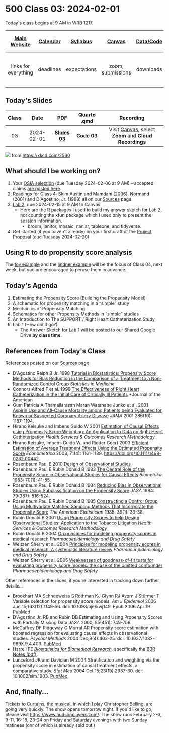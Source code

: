 # 500 Class 03: 2024-02-01

Today's class begins at 9 AM in WRB 1217.

[Main Website](https://thomaselove.github.io/500-2024/) | [Calendar](https://thomaselove.github.io/500-2024/calendar.html) | [Syllabus](https://thomaselove.github.io/500-syllabus-2024) | [Canvas](https://canvas.case.edu) | [Data/Code](https://github.com/THOMASELOVE/500-data) |  [Sources](https://github.com/THOMASELOVE/500-sources) | For help, email
:-----------: | :--------------: | :----------: | :---------: | :-------------: | :------: | :-----------: 
links for everything | deadlines | expectations | zoom, submissions | downloads | to read | `500-help` at `case` dot `edu`

## Today's Slides

Class | Date | PDF | Quarto .qmd | Recording
:---: | :--------: | :------: | :------: | :-------------:
03 | 2024-02-01 | **[Slides 03](https://github.com/THOMASELOVE/500-slides-2024/blob/main/500_slides03.pdf)** | **[Code 03](https://github.com/THOMASELOVE/500-slides-2024/blob/main/500_slides03.qmd)** | Visit [Canvas](https://canvas.case.edu/), select **Zoom** and **Cloud Recordings**

![](https://imgs.xkcd.com/comics/confounding_variables.png) from https://xkcd.com/2560

## What should I be working on?

1. Your [OSIA selection](https://thomaselove.github.io/500-2024/osia.html) (due Tuesday 2024-02-06 at 9 AM) - accepted claims [are posted here](https://github.com/THOMASELOVE/500-osia-2024/tree/main).
2. Readings for Class 4: Skim Austin and Mamdani (2006), Normand (2001) and D'Agostino, Jr. (1998) all on our [Sources](https://github.com/THOMASELOVE/500-sources) page.
3. [Lab 2](https://thomaselove.github.io/500-2024/lab2.html), due 2024-02-15 at 9 AM to Canvas.
    - Here are the R packages I used to build my answer sketch for Lab 2, not counting the xfun package which I used only to present the session information.
        - broom, janitor, mosaic, naniar, tableone, and tidyverse.
4. Get started (if you haven't already) on your first draft of the [Project Proposal](https://thomaselove.github.io/500-2024/proj500.html) (due Tuesday 2024-02-20)

## Using R to do propensity score analysis

The [toy example](https://github.com/THOMASELOVE/500-data/tree/master/toy) and the [lindner example](https://github.com/THOMASELOVE/500-data/tree/master/lindner) will be the focus of Class 04, next week, but you are encouraged to peruse them in advance.

## Today's Agenda

1. Estimating the Propensity Score (Building the Propensity Model)
2. A schematic for propensity matching in a “simple” study
3. Mechanics of Propensity Matching
4. Schematics for other Propensity Methods in “simple” studies
5. An Introduction to The SUPPORT / Right Heart Catheterization Study
6. Lab 1 (How did it go?)
    - The Answer Sketch for Lab 1 will be posted to our Shared Google Drive **by class time**.
  
## References from Today's Class

References posted on our [Sources page](https://github.com/THOMASELOVE/500-classes-2023/tree/main/sources)

- D'Agostino Ralph B Jr. 1998 [Tutorial in Biostatistics: Propensity Score Methods for Bias Reduction in the Comparison of a Treatment to a Non-Randomized Control Group](https://github.com/THOMASELOVE/500-classes-2023/tree/main/sources/articles/D'Agostino%201998%20SIM%20Tutorial%20on%20Propensity%20Scores.pdf) *Statistics in Medicine*
- Connors Alfred F et al. 1996 [The Effectiveness of Right Heart Catheterization in the Initial Care of Critically Ill Patients](https://github.com/THOMASELOVE/500-classes-2023/tree/main/sources/articles/articles/Connors%20et%20al%201996%20JAMA%20The%20Right%20Heart%20Catheterization%20Study.pdf) *Journal of the American 
- Gum Patricia A Thamailarasan Maran Watanabe Junko et al. 2001 [Aspirin Use and All-Cause Mortality among Patients being Evaluated for Known or Suspected Coronary Artery Disease](https://github.com/THOMASELOVE/500-classes-2023/tree/main/sources/articles/Gum%202001%20JAMA%20Aspirin%20Use%20Propensity%20Analysis.pdf) *JAMA* 2001 286(10): 1187-1194.
- Hirano Keisuke and Imbens Guido W 2001 [Estimation of Causal Effects using Propensity Score Weighting: An Application to Data on Right Heart Catheterization](https://github.com/THOMASELOVE/500-classes-2023/tree/main/sources/articles/Hirano%20and%20Imbens%202001%20Weighting%20in%20RHC.pdf) *Health Services & Outcomes Research Methodology*
- Hirano Keisuke, Imbens Guido W. and Ridder Geert 2003 [Efficient Estimation of Average Treatment Effects Using the Estimated Propensity Score](https://github.com/THOMASELOVE/500-classes-2023/tree/main/sources/articles/Hirano%20Imbens%20Ridder%20Efficient%20Estimation%20of%20ATE.pdf) *Econometrica* 2003, 71(4): 1161-1189. https://doi.org/10.1111/1468-0262.00442.
- Rosenbaum Paul E 2010 [Design of Observational Studies](https://github.com/THOMASELOVE/500-classes-2023/tree/main/sources/articles/Rosenbaum%20PR%202010%20Design%20of%20Observational%20Studies.pdf)
- Rosenbaum Paul E Rubin Donald B 1983 [The Central Role of the Propensity Score in Observational Studies for Causal Effects](https://github.com/THOMASELOVE/500-classes-2023/tree/main/sources/articles/Rosenbaum%20and%20Rubin%201983.pdf) *Biometrika* 1983: 70(1); 41-55.
- Rosenbaum Paul E Rubin Donald B 1984 [Reducing Bias in Observational Studies Using Subclassification on the Propensity Score](https://github.com/THOMASELOVE/500-classes-2023/tree/main/sources/articles/Rosenbaum%20and%20Rubin%201984%20JASA.pdf) *JASA* 1984: 79(387): 516-524.
- Rosenbaum Paul E Rubin Donald B 1985 [Constructing a Control Group Using Multivariate Matched Sampling Methods That Incorporate the Propensity Score](https://github.com/THOMASELOVE/500-classes-2023/tree/main/sources/articles/Rosenbaum%20and%20Rubin%201985.pdf) *The American Statistician* 1985: 39(1): 33-38.
- Rubin Donald B 2001 [Using Propensity Scores to help Design Observational Studies: Application to the Tobacco Litigation](https://github.com/THOMASELOVE/500-classes-2023/tree/main/sources/articles/Rubin%202001%20Tobacco%20Litigation%20article.pdf) *Health Services & Outcomes Research Methodology*
- Rubin Donald B 2004 [On principles for modeling propensity scores in medical research](https://github.com/THOMASELOVE/500-classes-2023/tree/main/sources/articles/Rubin%202004%20editorial%20Pharmacoepidemiology%20and%20Drug%20Safety%20on%20Propensity%20Score%20Principles.pdf) *Pharmacoepidemiology and Drug Safety*
- Weitzen Sherry et al. 2004 [Principles for modeling propensity scores in medical research: A systematic literature review](https://github.com/THOMASELOVE/500-classes-2023/tree/main/sources/articles/Weitzen%20et%20al%202004%20Systematic%20Literature%20Review%20of%20Propensity%20Score%20Usage.pdf) *Pharmacoepidemiology and Drug Safety*
- Weitzen Sherry et al. 2005 [Weaknesses of goodness-of-fit tests for evaluating propensity score models: the case of the omitted confounder](https://github.com/THOMASELOVE/500-classes-2023/tree/main/sources/articles/Weitzen%20et%20al%202005%20Why%20goodness%20of%20fit%20tests%20aren't%20appropriate%20for%20evaluating%20propensity%20score%20models.pdf) *Pharmacoepidemiology and Drug Safety*

Other references in the slides, if you're interested in tracking down further details...

- Brookhart MA Schneeweiss S Rothman KJ Glynn RJ Avorn J Stürmer T Variable selection for propensity score models. *Am J Epidemiol* 2006 Jun 15;163(12):1149-56. doi: 10.1093/aje/kwj149. Epub 2006 Apr 19 [PubMed](https://pubmed.ncbi.nlm.nih.gov/16624967/)
- D'Agostino Jr. RB and Rubin DB Estimating and Using Propensity Scores with Partially Missing Data *JASA* 2000, 95(451): 749-759.
- McCaffrey DF Ridgeway G Morral AR Propensity score estimation with boosted regression for evaluating causal effects in observational studies. *Psychol Methods* 2004 Dec;9(4):403-25. doi: 10.1037/1082-989X.9.4.403. [PubMed](https://pubmed.ncbi.nlm.nih.gov/15598095/)
- Harrell FE *[Biostatistics for Biomedical Research](http://hbiostat.org/bbr/)*, specifically the [BBR Notes (pdf)](http://hbiostat.org/doc/bbr.pdf). 
- Lunceford JK and Davidian M 2004 Stratification and weighting via the propensity score in estimation of causal treatment effects: a comparative study. *Stat Med* 2004 Oct 15;23(19):2937-60. doi: 10.1002/sim.1903. [PubMed](https://pubmed.ncbi.nlm.nih.gov/15351954/).


## And, finally...

Tickets to [Curtains, the musical](https://www.hudsonplayers.com/now-playing), in which I play Christopher Belling, are going very quickly. The show opens tomorrow night. If you'd like to go, please visit <https://www.hudsonplayers.com/>. The show runs February 2-3, 9-11, 16-18, 23-24 on Friday and Saturday evenings with two Sunday matinees (onr of which is already sold out.)
